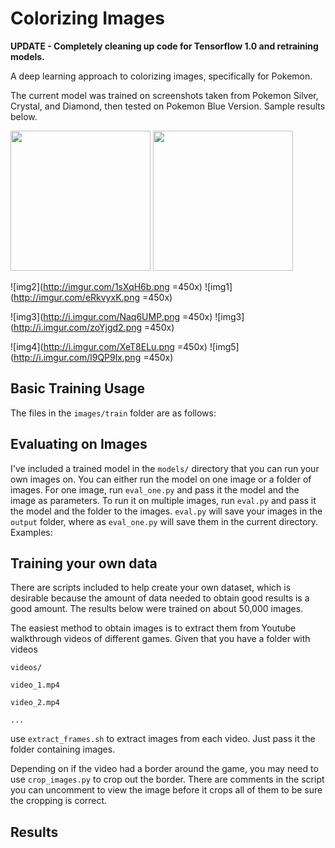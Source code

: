 # Colorizing Images

**UPDATE - Completely cleaning up code for Tensorflow 1.0 and retraining models.**

A deep learning approach to colorizing images, specifically for Pokemon.

The current model was trained on screenshots taken from Pokemon Silver, Crystal,
and Diamond, then tested on Pokemon Blue Version. Sample results below.

<img src="http://imgur.com/1sXqH6b.png" width=224> <img src="http://imgur.com/eRkvyxK.png" width=224>

![img2](http://imgur.com/1sXqH6b.png =450x) ![img1](http://imgur.com/eRkvyxK.png =450x)

![img3](http://i.imgur.com/Naq6UMP.png =450x) ![img3](http://i.imgur.com/zoYjgd2.png =450x)

![img4](http://i.imgur.com/XeT8ELu.png =450x) ![img5](http://i.imgur.com/l9QP9lx.png =450x)

## Basic Training Usage
The files in the `images/train` folder are as follows:

## Evaluating on Images
I've included a trained model in the `models/` directory that you can run your own images on.
You can either run the model on one image or a folder of images. For one image, run `eval_one.py`
and pass it the model and the image as parameters. To run it on multiple images, run `eval.py`
and pass it the model and the folder to the images. `eval.py` will save your images in the 
`output` folder, where as `eval_one.py` will save them in the current directory. Examples:

## Training your own data

There are scripts included to help create your own dataset, which is desirable because
the amount of data needed to obtain good results is a good amount. The results below
were trained on about 50,000 images.

The easiest method to obtain images is to extract them from Youtube walkthrough videos of
different games. Given that you have a folder with videos 

`videos/`

`video_1.mp4`
  
`video_2.mp4`
   
`...`


use `extract_frames.sh` to extract images from each video. Just pass it the folder containing images.

Depending on if the video had a border around the game, you may need to use `crop_images.py` to crop
out the border. There are comments in the script you can uncomment to view the image before it crops
all of them to be sure the cropping is correct.

## Results

